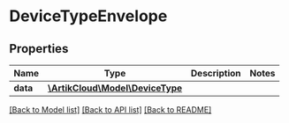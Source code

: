 # DeviceTypeEnvelope

## Properties
Name | Type | Description | Notes
------------ | ------------- | ------------- | -------------
**data** | [**\ArtikCloud\Model\DeviceType**](DeviceType.md) |  | 

[[Back to Model list]](../README.md#documentation-for-models) [[Back to API list]](../README.md#documentation-for-api-endpoints) [[Back to README]](../README.md)


